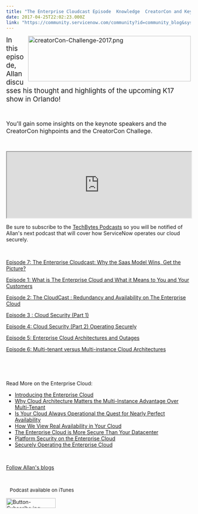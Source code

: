 ```yaml
---
title: "The Enterprise Cloudcast Episode  Knowledge  CreatorCon and Keynote Insights"
date: 2017-04-25T22:02:23.000Z
link: "https://community.servicenow.com/community?id=community_blog&sys_id=d55e6aaddbd0dbc01dcaf3231f961919"
---
```

<p><span style="font-size: 12pt;"><img class="image-2 jive-image" style="float: right; width: 444px; height: 123.174px; margin-left: 8px;" src="a9183f75dbd05fc068c1fb651f96190b.iix" alt="creatorCon-Challenge-2017.png" width="444" height="123" /><span style="font-size: 14pt;">In this episode, Allan discusses his thought and highlights of the upcoming K17 show in Orlando!</span> </span></p>
<p> </p>
<p><span style="font-size: 12pt;">You&#39;ll gain some insights on the keynote speakers and the CreatorCon highpoints and the CreatorCon Challege.</span></p>
<p> </p>
<p><iframe src="https://omny.fm/shows/servicenow-cloudcast/the-enterprise-cloudcast-episode-8-knowledge-17-cr/embed?style&#61;artwork" width="100%" height="180"></iframe></p>
<p>Be sure to subscribe to the <a class="jivecontainerTT-hover-container jive-link-community-small" title="" href="/community?id=community_forum&sys_id=bd291a2ddbd897c068c1fb651f9619bb" rel="nofollow">TechBytes Podcasts</a> so you will be notified of Allan&#39;s next podcast that will cover how ServiceNow operates our cloud securely.</p>
<p> </p>
<p><a class="jive_macro jive_macro_blogpost" title="Episode 7: The Enterprise Cloudcast: Why the Saas Model Wins, Get the Picture? " href="/community?id=community_blog&sys_id=817dae29dbd0dbc01dcaf3231f9619f9" rel="nofollow">Episode 7: The Enterprise Cloudcast: Why the Saas Model Wins, Get the Picture? </a></p>
<p><a title="" href="/community?id=community_blog&sys_id=7f9c2225dbd0dbc01dcaf3231f961928" rel="nofollow">Episode 1: What is The Enterprise Cloud and What it Means to You and Your Customers</a></p>
<p><a title="" href="/community?id=community_blog&sys_id=773d6ee5dbd0dbc01dcaf3231f961977" rel="nofollow">Episode 2: The CloudCast : Redundancy and Availability on The Enterprise Cloud</a></p>
<p><a title="" href="/community?id=community_blog&sys_id=16edaee9dbd0dbc01dcaf3231f96199b" rel="nofollow">Episode 3 : Cloud Security (Part 1)</a><span style="font-size: 10.6667px;"><br /></span></p>
<p><a title="" href="/community?id=community_blog&sys_id=e86caaa1dbd0dbc01dcaf3231f9619ae" rel="nofollow">Episode 4: Cloud Security (Part 2) Operating Securely</a></p>
<p><a title="" href="/community?id=community_blog&sys_id=1e9d6e69dbd0dbc01dcaf3231f961903" rel="nofollow">Episode 5: Enterprise Cloud Architectures and Outages</a></p>
<p><a title="" href="/community?id=community_blog&sys_id=b03d6ae5dbd0dbc01dcaf3231f9619b4" rel="nofollow">Episode 6: Multi-tenant versus Multi-instance Cloud Architectures </a></p>
<p> </p>
<p> </p>
<p>Read More on the Enterprise Cloud:</p>
<ul><li><a title="" href="/community?id=community_blog&sys_id=f07dae29dbd0dbc01dcaf3231f9619f3" rel="nofollow">Introducing the Enterprise Cloud </a></li><li><a title="" href="/community?id=community_blog&sys_id=a59c2ee1dbd0dbc01dcaf3231f961988" rel="nofollow">Why Cloud Architecture Matters the Multi-Instance Advantage Over Multi-Tenant</a></li><li><a title="" href="/community?id=community_blog&sys_id=56ad26a9dbd0dbc01dcaf3231f961946" rel="nofollow">Is Your Cloud Always Operational the Quest for Nearly Perfect Availability</a></li><li><a title="" href="/community?id=community_blog&sys_id=391e226ddbd0dbc01dcaf3231f96190f" rel="nofollow">How We View Real Availability in Your Cloud</a></li><li><a title="" href="/community?id=community_blog&sys_id=1f4ea6addbd0dbc01dcaf3231f961963" rel="nofollow">The Enterprise Cloud is More Secure Than Your Datacenter</a></li><li><a title="" href="http://servicematters.servicenow.com/platform-security-on-the-enterprise-cloud" rel="nofollow">Platform Security on the Enterprise Cloud</a></li><li><a title="" href="http://servicematters.servicenow.com/securely-operating-the-enterprise-cloud" rel="nofollow">Securely Operating the Enterprise Cloud</a></li></ul>
<p> </p>
<p><a title="" href="http://servicematters.servicenow.com/author/allanleinwand" rel="nofollow"> Follow Allan&#39;s blogs </a></p>
<p> </p>
<p style="padding-left: 10px;"><span style="font-size: 10pt;">Podcast available on iTunes</span></p>
<p><a href="itunes.apple.com/us/podcast/servicenow-techbytes/id1038560176?mt&#61;2" rel="nofollow"><img class="image-1 jive-image" src="20e358cedb949fc068c1fb651f961902.iix" alt="Button-Subscribe.jpg" width="135" height="27" /></a></p>
